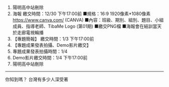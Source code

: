 1. 陽明高中站刪除
2. 海報
    繳交時間：12/30 下午17:00前
    ■規格：16:9 1920像素*1080像素
    https://www.canva.com/ (CANVA)
    ■內容：班級、期別、組別、題目、小組成員、指導老師、TibaMe Logo (第01期)
    ■繳交PNG檔
    ■海報會在結訓當天於走廊電視輪播
3. 【專題簡報】
    繳交時間：1/3 下午17:00前
4. 【專題成果發表拍攝、Demo影片繳交】
5. 專題成果發表拍攝時間：1/4
6. Demo影片繳交時間：1/4 下午17:00前
7. 陽明高中站刪除

--- 
你知到嗎？ 台灣有多少人深受著